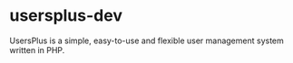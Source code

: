 usersplus-dev
=============

UsersPlus is a simple, easy-to-use and flexible user management system written in PHP.
